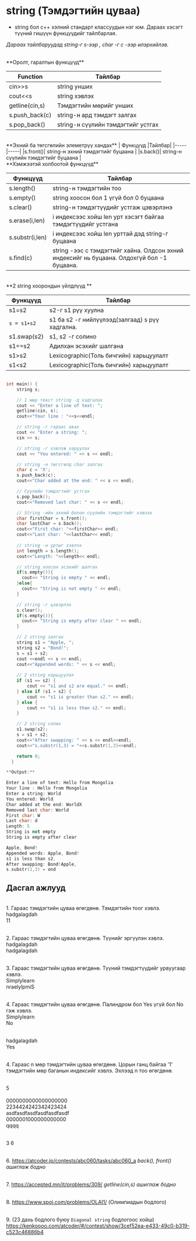 # string (Тэмдэгтийн цуваа)

- string бол c++ хэлний стандарт классуудын нэг юм. Дараах хэсэгт түүний гишүүн функцүүдийг тайлбарлая.
 

*Дараах тайлбаруудад string-г s-ээр , char -г c -ээр 
илэрхийлэв.*

<br/>
**Оролт, гаралтын функцүүд** 

| Function|  Тайлбар  |
|------|-------| 
| cin>>s |  string унших |
| cout<<s |  string хэвлэх |
| getline(cin,s)|  Тэмдэгтийн мөрийг унших |
| s.push_back(c)|  string-н ард тэмдэгт залгах |
| s.pop_back()  |  string-н сүүлийн тэмдэгтийг устгах|

<br/>
**Эхний ба төгсгөлийн элеметрүү хандах**
| Функцүүд |Тайлбар|
|-----|-----|
|s.front()| string-н эхний тэмдэгтийг буцаана |
|s.back()|  string-н сүүлийн тэмдэгтийг буцаана |


<br/>
**Хэмжээтэй холбоотой функцүүд**

| Функцүүд | Тайлбар|
|-----|-----|
|s.length()| string-н тэмдэгтийн тоо |
|s.empty()| string хоосон бол 1 үгүй бол 0 буцаана|
|s.clear()| string-н тэмдэгтүүдийг устгаж цэвэрлэнэ|
|s.erase(i,len)| i индексээс хойш len урт хэсэгт байгаа тэмдэгтүүдийг устгана |
|s.substr(i,len)| i индексээс хойш len урттай дэд string-г буцаана |
|s.find(c)| string -ээс с тэмдэгтийг хайна. Олдсон эхний индексийг нь буцаана. Олдохгүй бол -1 буцаана. |


<br/>
**2 string хоорондын үйлдлүүд **

| Функцүүд |Тайлбар|
|-----|-----|
|s1=s2| s2-г s1 рүү хуулна |
|`s = s1+s2`| s1 ба s2 -г нийлүүлээд(залгаад) s рүү хадгална. |
|s1.swap(s2)| s1, s2 -г солино  |
|s1==s2| Адилхан эсэхийг шалгана |
|s1>s2|  Lexicographic(Толь бичгийн) харьцуулалт  |
|s1<s2|  Lexicographic(Толь бичгийн) харьцуулалт  |


``` c++

int main() {
    string s;

    // 1 мөр текст string -д хадгалах
    cout << "Enter a line of text: ";
    getline(cin, s);
    cout<<"Your line : "<<s<<endl;

    // string -г гараас авах
    cout << "Enter a string: ";
    cin >> s;

    // string -г хэвлэж харуулах
    cout << "You entered: " << s << endl;

    // string -н төгсгөлд char залгах
    char c = 'X';
    s.push_back(c);
    cout<<"Char added at the end: " << s << endl;

    // Сүүлийн тэмдэгтийг устгах
    s.pop_back();
    cout<<"Removed last char: " << s << endl;

    // String -ийн эхний болон сүүлийн тэмдэгтийг хэвлэх
    char firstChar = s.front();
    char lastChar = s.back();
    cout<<"First char: "<<firstChar<< endl;
    cout<<"Last char: "<<lastChar<< endl;
    
    // string -н уртыг хэвлэх
    int length = s.length();
    cout<<"Length: "<<length<< endl;

    // string хоосон эсэхийг шалгах
    if(s.empty()){
      cout<< "String is empty " << endl;
    }else{
      cout<< "String is not empty " << endl;
    }

    // string -г цэвэрлэх
    s.clear();
    if(s.empty()){
      cout<< "String is empty after clear " << endl;
    }

    // 2 string залгах
    string s1 = "Apple, ";
    string s2 = "Bond!";
    s = s1 + s2;
    cout <<endl << s << endl;
    cout<<"Appended words: " << s << endl;
    
    // 2 string харьцуулах
    if (s1 == s2) {
        cout << "s1 and s2 are equal." << endl;
    } else if (s1 > s2) {
        cout << "s1 is greater than s2." << endl;
    } else {
        cout << "s1 is less than s2." << endl;
    }

    // 2 string солих
    s1.swap(s2);
    s = s1 + s2;
    cout<<"After swapping: " << s << endl<<endl;
    cout<<"s.substr(1,3) = "<<s.substr(1,3)<<endl;

    return 0;
  }

**Output:**

Enter a line of text: Hello from Mongolia
Your line : Hello from Mongolia
Enter a string: World
You entered: World
Char added at the end: WorldX
Removed last char: World
First char: W
Last char: d
Length: 5
String is not empty
String is empty after clear

Apple, Bond!
Appended words: Apple, Bond!
s1 is less than s2.
After swapping: Bond!Apple,
s.substr(1,3) = ond
```

## Дасгал ажлууд ##

<br>1. Гараас тэмдэгтийн цуваа өгөгдөнө. Тэмдэгтийн тоог хэвлэ.
<br/> hadgalagdah
<br/> 11

<br>2. Гараас тэмдэгтийн цуваа өгөгдөнө. Түүнийг эргүүлэн хэвлэ.
<br/> hadgalagdah
<br/> hadgalagdah

<br>3. Гараас тэмдэгтийн цуваа өгөгдөнө. Түүний тэмдэгтүүдийг урвуугаар хэвлэ.
<br/> Simplylearn
<br/> nraelylpmiS

<br>4. Гараас тэмдэгтийн цуваа өгөгдөнө. Палиндром бол Yes үгүй бол No гэж хэвлэ.
<br/> Simplylearn
<br/> No

<br/> hadgalagdah
<br/> Yes

<br>4. Гараас n мөр тэмдэгтийн цуваа өгөгдөнө. Цорын ганц байгаа '1' тэмдэгтийн мөр баганын индексийг хэвлэ. Эхлээд n тоо өгөгдөнө.

<br/> 5
<br/>
<br/> 0000000000000000000
<br/> 2234424242342423424
<br/> asdfasdfasdfasdfasdfasdf
<br/> 0000001000000000000
<br/> qqqq

<br/> 3  6

<br>6. https://atcoder.jp/contests/abc060/tasks/abc060_a 
  *back(), front() ашиглаж бодно*

<br>7. https://accepted.mn/it/problems/309/
  *getline(cin,s) ашиглаж бодно*

<br>8. https://www.spoj.com/problems/OLAI1/ (Олимпиадын бодлого)

<br>9. 
(23  дахь бодлого буюу `Diagonal string` бодлогоос хойш)<br>https://kenkoooo.com/atcoder/#/contest/show/3cef52ea-e433-49c0-b319-c523c46886b4 
 